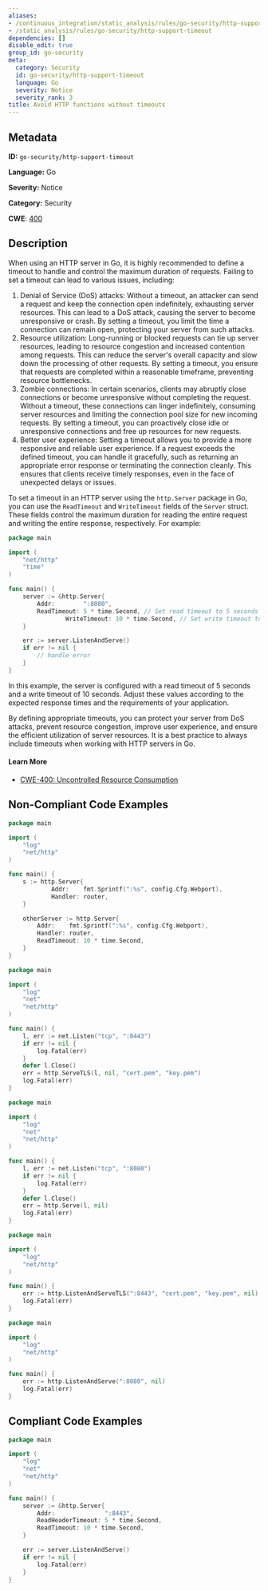 ```yaml
---
aliases:
- /continuous_integration/static_analysis/rules/go-security/http-support-timeout
- /static_analysis/rules/go-security/http-support-timeout
dependencies: []
disable_edit: true
group_id: go-security
meta:
  category: Security
  id: go-security/http-support-timeout
  language: Go
  severity: Notice
  severity_rank: 3
title: Avoid HTTP functions without timeouts
---
```

<!--  SOURCED FROM https://github.com/DataDog/datadog-static-analyzer-rule-docs -->


## Metadata
**ID:** `go-security/http-support-timeout`

**Language:** Go

**Severity:** Notice

**Category:** Security

**CWE**: [400](https://cwe.mitre.org/data/definitions/400.html)

## Description
When using an HTTP server in Go, it is highly recommended to define a timeout to handle and control the maximum duration of requests. Failing to set a timeout can lead to various issues, including:

1.  Denial of Service (DoS) attacks: Without a timeout, an attacker can send a request and keep the connection open indefinitely, exhausting server resources. This can lead to a DoS attack, causing the server to become unresponsive or crash. By setting a timeout, you limit the time a connection can remain open, protecting your server from such attacks.
2.  Resource utilization: Long-running or blocked requests can tie up server resources, leading to resource congestion and increased contention among requests. This can reduce the server's overall capacity and slow down the processing of other requests. By setting a timeout, you ensure that requests are completed within a reasonable timeframe, preventing resource bottlenecks.
3.  Zombie connections: In certain scenarios, clients may abruptly close connections or become unresponsive without completing the request. Without a timeout, these connections can linger indefinitely, consuming server resources and limiting the connection pool size for new incoming requests. By setting a timeout, you can proactively close idle or unresponsive connections and free up resources for new requests.
4.  Better user experience: Setting a timeout allows you to provide a more responsive and reliable user experience. If a request exceeds the defined timeout, you can handle it gracefully, such as returning an appropriate error response or terminating the connection cleanly. This ensures that clients receive timely responses, even in the face of unexpected delays or issues.

To set a timeout in an HTTP server using the `http.Server` package in Go, you can use the `ReadTimeout` and `WriteTimeout` fields of the `Server` struct. These fields control the maximum duration for reading the entire request and writing the entire response, respectively. For example:

```go
package main

import (
	"net/http"
	"time"
)

func main() {
	server := &http.Server{
		Addr:        ":8080",
		ReadTimeout: 5 * time.Second, // Set read timeout to 5 seconds
                WriteTimeout: 10 * time.Second, // Set write timeout to 10 seconds
	}

	err := server.ListenAndServe()
	if err != nil {
		// handle error
	}
}
```

In this example, the server is configured with a read timeout of 5 seconds and a write timeout of 10 seconds. Adjust these values according to the expected response times and the requirements of your application.

By defining appropriate timeouts, you can protect your server from DoS attacks, prevent resource congestion, improve user experience, and ensure the efficient utilization of server resources. It is a best practice to always include timeouts when working with HTTP servers in Go.


#### Learn More

 - [CWE-400: Uncontrolled Resource Consumption](https://cwe.mitre.org/data/definitions/400.html)

## Non-Compliant Code Examples
```go
package main

import (
	"log"
	"net/http"
)

func main() {
	s := http.Server{
			Addr:    fmt.Sprintf(":%s", config.Cfg.Webport),
			Handler: router,
	}

	otherServer := http.Server{
		Addr:    fmt.Sprintf(":%s", config.Cfg.Webport),
		Handler: router,
		ReadTimeout: 10 * time.Second,
	}
}
```

```go
package main

import (
	"log"
	"net"
	"net/http"
)

func main() {
	l, err := net.Listen("tcp", ":8443")
	if err != nil {
		log.Fatal(err)
	}
	defer l.Close()
	err = http.ServeTLS(l, nil, "cert.pem", "key.pem")
	log.Fatal(err)
}
```

```go
package main

import (
	"log"
	"net"
	"net/http"
)

func main() {
	l, err := net.Listen("tcp", ":8080")
	if err != nil {
		log.Fatal(err)
	}
	defer l.Close()
	err = http.Serve(l, nil)
	log.Fatal(err)
}
```

```go
package main

import (
	"log"
	"net/http"
)

func main() {
	err := http.ListenAndServeTLS(":8443", "cert.pem", "key.pem", nil)
	log.Fatal(err)
}
```

```go
package main

import (
	"log"
	"net/http"
)

func main() {
	err := http.ListenAndServe(":8080", nil)
	log.Fatal(err)
}
```

## Compliant Code Examples
```go
package main

import (
	"log"
	"net"
	"net/http"
)

func main() {
    server := &http.Server{
        Addr:              ":8443",
        ReadHeaderTimeout: 5 * time.Second,
        ReadTimeout: 10 * time.Second,
    }

    err := server.ListenAndServe()
    if err != nil {
        log.Fatal(err)
    }
}
```

